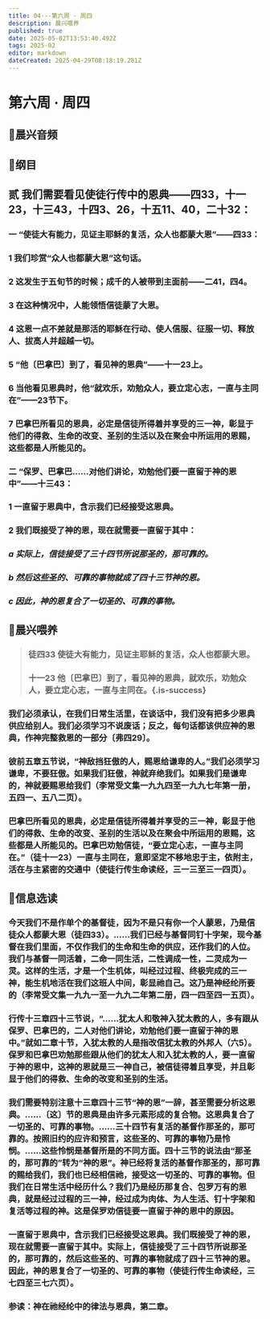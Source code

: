 ```yaml
---
title: 04---第六周 · 周四
description: 晨兴喂养
published: true
date: 2025-05-02T13:53:40.492Z
tags: 2025-02
editor: markdown
dateCreated: 2025-04-29T08:18:19.281Z
---
```


# 第六周 · 周四
## 🎵晨兴音频

## 📖纲目

## 贰   我们需要看见使徒行传中的恩典——四33，十一23，十三43，十四3、26，十五11、40，二十32：

### 一   “使徒大有能力，见证主耶稣的复活，众人也都蒙大恩”——四33：

### 1   我们珍赏“众人也都蒙大恩”这句话。

### 2   这发生于五旬节的时候；成千的人被带到主面前——二41，四4。

### 3   在这种情况中，人能领悟信徒蒙了大恩。

### 4   这恩一点不差就是那活的耶稣在行动、使人信服、征服一切、释放人、拔高人并超越一切。

### 5   “他〔巴拿巴〕到了，看见神的恩典”——十一23上。

### 6   当他看见恩典时，他“就欢乐，劝勉众人，要立定心志，一直与主同在”——23节下。

### 7   巴拿巴所看见的恩典，必定是信徒所得着并享受的三一神，彰显于他们的得救、生命的改变、圣别的生活以及在聚会中所运用的恩赐，这些都是人所能见的。

### 二   “保罗、巴拿巴……对他们讲论，劝勉他们要一直留于神的恩中”——十三43：

### 1   一直留于恩典中，含示我们已经接受这恩典。

### 2   我们既接受了神的恩，现在就需要一直留于其中：

### *a   实际上，信徒接受了三十四节所说那圣的，那可靠的。*

### *b   然后这些圣的、可靠的事物就成了四十三节神的恩。*

### *c   因此，神的恩复合了一切圣的、可靠的事物。*

## 📖晨兴喂养

>### 徒四33    使徒大有能力，见证主耶稣的复活，众人也都蒙大恩。
>
>### 十一23    他〔巴拿巴〕到了，看见神的恩典，就欢乐，劝勉众人，要立定心志，一直与主同在。{.is-success}

### 我们必须承认，在我们日常生活里，在谈话中，我们没有把多少恩典供应给别人。我们必须学习不说废话；反之，每句话都该供应神的恩典，作神完整救恩的一部分〔弗四29〕。

### 彼前五章五节说，“神敌挡狂傲的人，赐恩给谦卑的人。”我们必须学习谦卑，不要狂傲。如果我们狂傲，神就弃绝我们。如果我们是谦卑的，神就要赐恩给我们（李常受文集一九九四至一九九七年第一册，五四一、五八二页）。

### 巴拿巴所看见的恩典，必定是信徒所得着并享受的三一神，彰显于他们的得救、生命的改变、圣别的生活以及在聚会中所运用的恩赐，这些都是人所能见的。巴拿巴劝勉信徒，“要立定心志，一直与主同在。”（徒十一23）一直与主同在，意即坚定不移地忠于主，依附主，活在与主紧密的交通中（使徒行传生命读经，三一三至三一四页）。

## 📖信息选读

### 今天我们不是作单个的基督徒，因为不是只有你一个人蒙恩，乃是信徒众人都蒙大恩（徒四33）。……我们已经与基督同钉十字架，现今基督在我们里面，不仅作我们的生命和生命的供应，还作我们的人位。我们与基督一同活着，二命一同生活，二性调成一性，二灵成为一灵。这样的生活，才是一个生机体，叫经过过程、终极完成的三一神，能生机地活在我们这班人中间，彰显祂自己。这乃是神经纶所要的（李常受文集一九九一至一九九二年第二册，四一四至四一五页）。

### 行传十三章四十三节说，“……犹太人和敬神入犹太教的人，多有跟从保罗、巴拿巴的，二人对他们讲论，劝勉他们要一直留于神的恩中。”就如二章十节，入犹太教的人是指改信犹太教的外邦人（六5）。保罗和巴拿巴劝勉那些跟从他们的犹太人和入犹太教的人，要一直留于神的恩中，这神的恩就是三一神自己，被信徒得着且享受，并且彰显于他们的得救、生命的改变和圣别的生活。

### 我们需要特别注意十三章四十三节“神的恩”一辞，甚至需要分析这恩典。……〔这〕节的恩典是由许多元素形成的复合物。这恩典复合了一切圣的、可靠的事物。……三十四节有复活的基督作那圣的，那可靠的。按照旧约的应许和预言，这些圣的、可靠的事物乃是怜悯。……这些怜悯是基督所是的不同方面。四十三节的说法由“那圣的，那可靠的”转为“神的恩”。神已经将复活的基督作那圣的，那可靠的赐给我们，我们也已经相信祂，接受这一切圣的、可靠的事物。但我们在日常生活中经历什么？我们乃是经历那复合、包罗万有的恩典，就是经过过程的三一神，经过成为肉体、为人生活、钉十字架和复活等过程的神。这是保罗劝信徒要一直留于神的恩中的原因。

### 一直留于恩典中，含示我们已经接受这恩典。我们既接受了神的恩，现在就需要一直留于其中。实际上，信徒接受了三十四节所说那圣的，那可靠的，然后这些圣的、可靠的事物就成了四十三节神的恩。因此，神的恩复合了一切圣的、可靠的事物（使徒行传生命读经，三七四至三七六页）。

### 参读：神在祂经纶中的律法与恩典，第二章。
<!-- Google tag (gtag.js) -->
<script async src="https://www.googletagmanager.com/gtag/js?id=G-1P8709Z16T"></script>
<script>
  window.dataLayer = window.dataLayer || [];
  function gtag(){dataLayer.push(arguments);}
  gtag('js', new Date());

  gtag('config', 'G-1P8709Z16T');
</script>